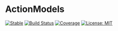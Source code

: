 # ActionModels

[![Stable](https://img.shields.io/badge/docs-stable-blue.svg)](https://ilabcode.github.io/ActionModels.jl)
[![Build Status](https://github.com/ilabcode/ActionModels.jl/actions/workflows/CI_full.yml/badge.svg?branch=main)](https://github.com/ilabcode/ActionModels.jl/actions/workflows/CI_full.yml?query=branch%3Amain)
[![Coverage](https://codecov.io/gh/ilabcode/ActionModels.jl/branch/main/graph/badge.svg?token=NVFiiPydFA)](https://codecov.io/gh/ilabcode/ActionModels.jl)
[![License: MIT](https://img.shields.io/badge/License-MIT-yellow.svg)](https://opensource.org/licenses/MIT)
